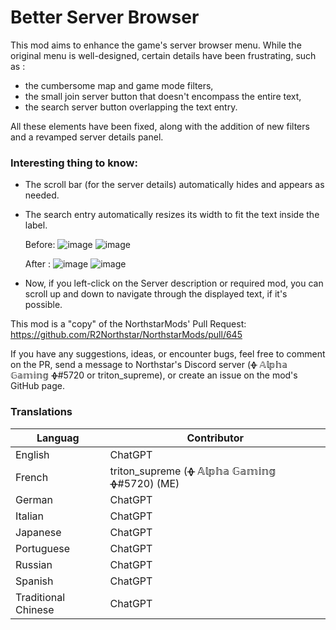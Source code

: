 # Better Server Browser
This mod aims to enhance the game's server browser menu. While the original menu is well-designed, certain details have been frustrating, such as :
- the cumbersome map and game mode filters, 
- the small join server button that doesn't encompass the entire text,
- the search server button overlapping the text entry. 

All these elements have been fixed, along with the addition of new filters and a revamped server details panel.

### Interesting thing to know:
- The scroll bar (for the server details) automatically hides and appears as needed.
- The search entry automatically resizes its width to fit the text inside the label.
  
  Before:
![image](https://github.com/R2Northstar/NorthstarMods/assets/69048433/531229c9-a08a-4a59-b835-240fb1ede312)
![image](https://github.com/R2Northstar/NorthstarMods/assets/69048433/af17e35b-9165-428f-b651-1ef75dcc16b3)
  
  After :
![image](https://github.com/R2Northstar/NorthstarMods/assets/69048433/044ee79e-72d1-4e38-8325-919044896f7d)
![image](https://github.com/R2Northstar/NorthstarMods/assets/69048433/faa7d470-ba66-4089-a4e6-9a5b8638a025)
- Now, if you left-click on the Server description or required mod, you can scroll up and down to navigate through the displayed text, if it's possible.

This mod is a "copy" of the NorthstarMods' Pull Request: https://github.com/R2Northstar/NorthstarMods/pull/645

If you have any suggestions, ideas, or encounter bugs, feel free to comment on the PR, send a message to Northstar's Discord server (ᚖ 𝔸𝕝𝕡𝕙𝕒 𝔾𝕒𝕞𝕚𝕟𝕘 ᚖ#5720 or triton_supreme), or create an issue on the mod's GitHub page.

### Translations
| Languag | Contributor |
| ------- | ----------- |
| English | ChatGPT |
| French | triton_supreme (ᚖ 𝔸𝕝𝕡𝕙𝕒 𝔾𝕒𝕞𝕚𝕟𝕘 ᚖ#5720) (ME) |
| German | ChatGPT |
| Italian | ChatGPT |
| Japanese | ChatGPT |
| Portuguese| ChatGPT |
| Russian | ChatGPT |
| Spanish | ChatGPT |
| Traditional Chinese | ChatGPT |
